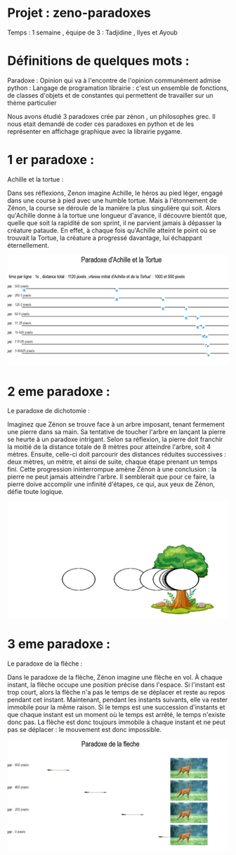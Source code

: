 # Projet : zeno-paradoxes 

Temps : 1 semaine , équipe de 3 : Tadjidine , Ilyes et Ayoub

# Définitions de quelques mots : 
Paradoxe : Opinion qui va à l'encontre de l'opinion communément admise
python : Langage de programation
librairie : c'est un ensemble de fonctions, de classes d'objets et de constantes qui permettent de travailler sur un thème particulier


Nous avons étudié 3 paradoxes crée par zénon , un philosophes grec. Il nous etait demandé de coder ces paradoxes en python et de les représenter en affichage graphique avec la librairie pygame.

# 1 er paradoxe : 

Achille et la tortue : 

Dans ses réflexions, Zenon imagine Achille, le héros au pied léger, engagé dans une course à pied avec une humble tortue. Mais à l'étonnement de Zénon, la course se déroule de la manière la plus singulière qui soit. Alors qu'Achille donne à la tortue une longueur d'avance, il découvre bientôt que, quelle que soit la rapidité de son sprint, il ne parvient jamais à dépasser la créature pataude. En effet, à chaque fois qu'Achille atteint le point où se trouvait la Tortue, la créature a progressé davantage, lui échappant éternellement.

![interface graphique du paradoxe](./image/AchilleEtLaTortue.png)

# 2 eme paradoxe : 

Le paradoxe de dichotomie :

Imaginez que Zénon se trouve face à un arbre imposant, tenant fermement une pierre dans sa main. Sa tentative de toucher l'arbre en lançant la pierre se heurte à un paradoxe intrigant. Selon sa réflexion, la pierre doit franchir la moitié de la distance totale de 8 mètres pour atteindre l'arbre, soit 4 mètres. Ensuite, celle-ci doit parcourir des distances réduites successives : deux mètres, un mètre, et ainsi de suite, chaque étape prenant un temps fini. Cette progression ininterrompue amène Zénon à une conclusion : la pierre ne peut jamais atteindre l'arbre. Il semblerait que pour ce faire, la
pierre doive accomplir une infinité d'étapes, ce qui, aux yeux de Zénon, défie toute logique.

![interface graphique du paradoxe de dichotomie](./image/paradoxe_dichotomie.png)

# 3 eme paradoxe : 

Le paradoxe de la flèche : 

Dans le paradoxe de la flèche, Zénon imagine une flèche en vol. À chaque instant, la flèche occupe une position précise dans l'espace. Si l'instant est trop court, alors la flèche n'a pas le temps de se déplacer et reste au repos pendant cet instant.
Maintenant, pendant les instants suivants, elle va rester immobile pour la même raison. Si le temps est une succession d'instants et que chaque instant est un moment où le temps est arrêté, le temps n'existe donc pas. La flèche est donc toujours immobile à chaque instant et ne peut pas se déplacer : le mouvement est donc impossible.

![interface graphique du paradoxe de la flèche](./image/paradoxe_de_la_fleche.png)



